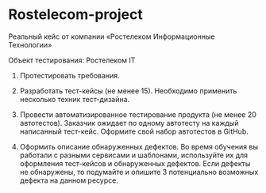 # Rostelecom-project
Реальный кейс от компании «Ростелеком Информационные Технологии»

Объект тестирования: Ростелеком IT

1.  Протестировать требования.

2.  Разработать тест-кейсы (не менее 15). Необходимо применить несколько техник тест-дизайна.

3.  Провести автоматизированное тестирование продукта (не менее 20 автотестов). Заказчик ожидает по одному автотесту на каждый написанный тест-кейс. Оформите свой набор автотестов в GitHub.

4.  Оформить описание обнаруженных дефектов. Во время обучения вы работали с разными сервисами и шаблонами, используйте их для оформления тест-кейсов и обнаруженных дефектов. Если дефекты не обнаружены, то подумайте и опишите 3 потенциально возможных дефекта на данном ресурсе.
